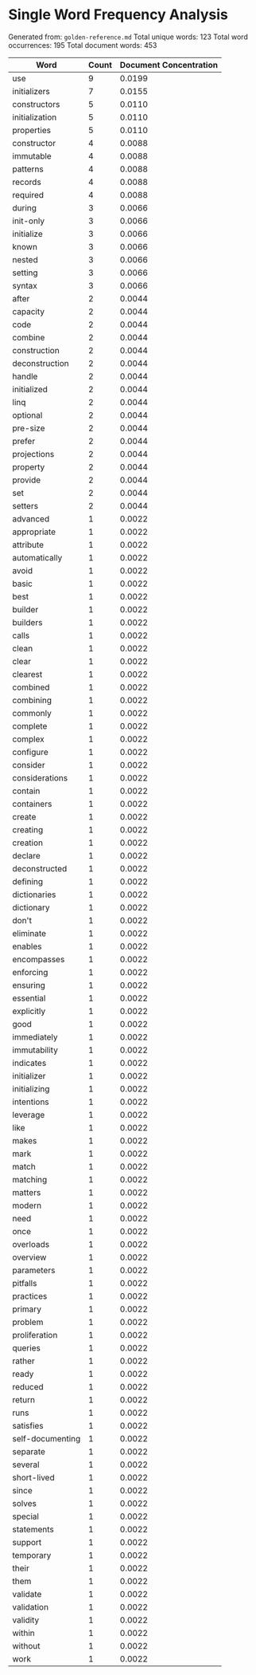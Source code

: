 # Single Word Frequency Analysis

Generated from: `golden-reference.md`
Total unique words: 123
Total word occurrences: 195
Total document words: 453

| Word | Count | Document Concentration |
|------|-------|------------------------|
| use | 9 | 0.0199 |
| initializers | 7 | 0.0155 |
| constructors | 5 | 0.0110 |
| initialization | 5 | 0.0110 |
| properties | 5 | 0.0110 |
| constructor | 4 | 0.0088 |
| immutable | 4 | 0.0088 |
| patterns | 4 | 0.0088 |
| records | 4 | 0.0088 |
| required | 4 | 0.0088 |
| during | 3 | 0.0066 |
| init-only | 3 | 0.0066 |
| initialize | 3 | 0.0066 |
| known | 3 | 0.0066 |
| nested | 3 | 0.0066 |
| setting | 3 | 0.0066 |
| syntax | 3 | 0.0066 |
| after | 2 | 0.0044 |
| capacity | 2 | 0.0044 |
| code | 2 | 0.0044 |
| combine | 2 | 0.0044 |
| construction | 2 | 0.0044 |
| deconstruction | 2 | 0.0044 |
| handle | 2 | 0.0044 |
| initialized | 2 | 0.0044 |
| linq | 2 | 0.0044 |
| optional | 2 | 0.0044 |
| pre-size | 2 | 0.0044 |
| prefer | 2 | 0.0044 |
| projections | 2 | 0.0044 |
| property | 2 | 0.0044 |
| provide | 2 | 0.0044 |
| set | 2 | 0.0044 |
| setters | 2 | 0.0044 |
| advanced | 1 | 0.0022 |
| appropriate | 1 | 0.0022 |
| attribute | 1 | 0.0022 |
| automatically | 1 | 0.0022 |
| avoid | 1 | 0.0022 |
| basic | 1 | 0.0022 |
| best | 1 | 0.0022 |
| builder | 1 | 0.0022 |
| builders | 1 | 0.0022 |
| calls | 1 | 0.0022 |
| clean | 1 | 0.0022 |
| clear | 1 | 0.0022 |
| clearest | 1 | 0.0022 |
| combined | 1 | 0.0022 |
| combining | 1 | 0.0022 |
| commonly | 1 | 0.0022 |
| complete | 1 | 0.0022 |
| complex | 1 | 0.0022 |
| configure | 1 | 0.0022 |
| consider | 1 | 0.0022 |
| considerations | 1 | 0.0022 |
| contain | 1 | 0.0022 |
| containers | 1 | 0.0022 |
| create | 1 | 0.0022 |
| creating | 1 | 0.0022 |
| creation | 1 | 0.0022 |
| declare | 1 | 0.0022 |
| deconstructed | 1 | 0.0022 |
| defining | 1 | 0.0022 |
| dictionaries | 1 | 0.0022 |
| dictionary | 1 | 0.0022 |
| don't | 1 | 0.0022 |
| eliminate | 1 | 0.0022 |
| enables | 1 | 0.0022 |
| encompasses | 1 | 0.0022 |
| enforcing | 1 | 0.0022 |
| ensuring | 1 | 0.0022 |
| essential | 1 | 0.0022 |
| explicitly | 1 | 0.0022 |
| good | 1 | 0.0022 |
| immediately | 1 | 0.0022 |
| immutability | 1 | 0.0022 |
| indicates | 1 | 0.0022 |
| initializer | 1 | 0.0022 |
| initializing | 1 | 0.0022 |
| intentions | 1 | 0.0022 |
| leverage | 1 | 0.0022 |
| like | 1 | 0.0022 |
| makes | 1 | 0.0022 |
| mark | 1 | 0.0022 |
| match | 1 | 0.0022 |
| matching | 1 | 0.0022 |
| matters | 1 | 0.0022 |
| modern | 1 | 0.0022 |
| need | 1 | 0.0022 |
| once | 1 | 0.0022 |
| overloads | 1 | 0.0022 |
| overview | 1 | 0.0022 |
| parameters | 1 | 0.0022 |
| pitfalls | 1 | 0.0022 |
| practices | 1 | 0.0022 |
| primary | 1 | 0.0022 |
| problem | 1 | 0.0022 |
| proliferation | 1 | 0.0022 |
| queries | 1 | 0.0022 |
| rather | 1 | 0.0022 |
| ready | 1 | 0.0022 |
| reduced | 1 | 0.0022 |
| return | 1 | 0.0022 |
| runs | 1 | 0.0022 |
| satisfies | 1 | 0.0022 |
| self-documenting | 1 | 0.0022 |
| separate | 1 | 0.0022 |
| several | 1 | 0.0022 |
| short-lived | 1 | 0.0022 |
| since | 1 | 0.0022 |
| solves | 1 | 0.0022 |
| special | 1 | 0.0022 |
| statements | 1 | 0.0022 |
| support | 1 | 0.0022 |
| temporary | 1 | 0.0022 |
| their | 1 | 0.0022 |
| them | 1 | 0.0022 |
| validate | 1 | 0.0022 |
| validation | 1 | 0.0022 |
| validity | 1 | 0.0022 |
| within | 1 | 0.0022 |
| without | 1 | 0.0022 |
| work | 1 | 0.0022 |
